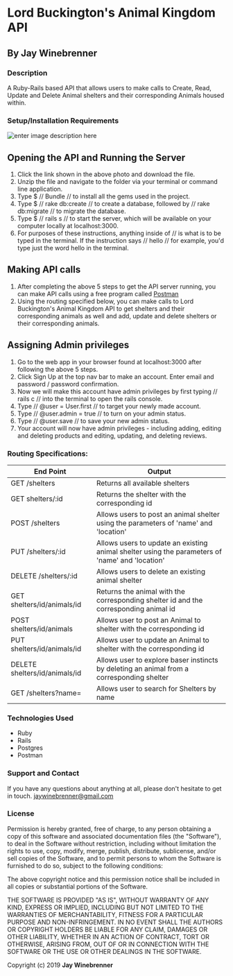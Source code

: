 # Lord Buckington's Animal Kingdom API

## By **Jay Winebrenner**

### Description

A Ruby-Rails based API that allows users to make calls to Create, Read, Update and Delete Animal shelters and their corresponding Animals housed within.

### Setup/Installation Requirements

![enter image description here](https://i.imgur.com/KW12jKcl.jpg)

## Opening the API and Running the Server
 1. Click the link shown in the above photo and download the file.
 2. Unzip the file and navigate to the folder via your terminal or command line application.
 3. Type $ // Bundle // to install all the gems used in the project.
 4. Type $ // rake db:create // to create a database, followed by // rake db:migrate // to migrate the database.
 4. Type $ // rails s  // to start the server, which will be available on your computer locally at localhost:3000.
 5. For purposes of these instructions, anything inside of // is what is to be typed in the terminal. If the instruction says // hello // for example, you'd type just the word hello in the terminal.

## Making API calls
1. After completing the above 5 steps to get the API server running, you can make API calls using a free program called [Postman](https://www.getpostman.com/)
2. Using the routing specified below, you can make calls to Lord Buckington's Animal Kingdom API to get shelters and their corresponding animals as well and add, update and delete shelters or their corresponding animals.

## Assigning Admin privileges
1. Go to the web app in your browser found at localhost:3000 after following the above 5 steps.
2. Click Sign Up at the top nav bar to make an account. Enter email and password / password confirmation.
3. Now we will make this account have admin privileges by first typing // rails c // into the terminal to open the rails console.
4. Type // @user = User.first // to target your newly made account.
5. Type // @user.admin = true // to turn on your admin status.
6. Type // @user.save // to save your new admin status.
7. Your account will now have admin privileges - including adding, editing and deleting products and editing, updating, and deleting reviews.

### Routing Specifications:

|End Point |Output|
|---|---|
| GET /shelters | Returns all available shelters |
| GET shelters/:id | Returns the shelter with the corresponding id |
| POST /shelters | Allows users to post an animal shelter using the parameters of 'name' and 'location'|
| PUT /shelters/:id | Allows users to update an existing animal shelter using the parameters of 'name' and 'location'|
| DELETE /shelters/:id | Allows users to delete an existing animal shelter |
| GET shelters/id/animals/id| Returns the animal with the corresponding shelter id and the corresponding animal id |
| POST shelters/id/animals | Allows user to post an Animal to shelter with the corresponding id |
| PUT shelters/id/animals/id | Allows user to update an Animal to shelter with the corresponding id |
| DELETE shelters/id/animals/id  | Allows user to explore baser instincts by deleting an animal from a corresponding shelter |
| GET /shelters?name= | Allows user to search for Shelters by name |


### Technologies Used

 - Ruby
 - Rails
 - Postgres
 - Postman

### Support and Contact

If you have any questions about anything at all, please don't hesitate to get in touch. jaywinebrenner@gmail.com


### License

Permission is hereby granted, free of charge, to any person obtaining a copy of this software and associated documentation files (the "Software"), to deal in the Software without restriction, including without limitation the rights to use, copy, modify, merge, publish, distribute, sublicense, and/or sell copies of the Software, and to permit persons to whom the Software is furnished to do so, subject to the following conditions:

The above copyright notice and this permission notice shall be included in all copies or substantial portions of the Software.

THE SOFTWARE IS PROVIDED "AS IS", WITHOUT WARRANTY OF ANY KIND, EXPRESS OR IMPLIED, INCLUDING BUT NOT LIMITED TO THE WARRANTIES OF MERCHANTABILITY, FITNESS FOR A PARTICULAR PURPOSE AND NON-INFRINGEMENT. IN NO EVENT SHALL THE AUTHORS OR COPYRIGHT HOLDERS BE LIABLE FOR ANY CLAIM, DAMAGES OR OTHER LIABILITY, WHETHER IN AN ACTION OF CONTRACT, TORT OR OTHERWISE, ARISING FROM, OUT OF OR IN CONNECTION WITH THE SOFTWARE OR THE USE OR OTHER DEALINGS IN THE SOFTWARE.

Copyright (c) 2019 **Jay Winebrenner**
